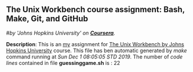 ## The Unix Workbench course assignment: **Bash, Make, Git, and GitHub**
#*by 'Johns Hopkins University' on **[Coursera](https://www.coursera.org/learn/unix/home/)**.*

**Description**: This is an [my](https://www.coursera.org/user/c4eb72abf10b67a45cff50bd57d6b87e) assignment for [The Unix Workbench by Johns Hopkins University](https://www.coursera.org/learn/unix) course.
This file has ben automatic generated by *make* command running at *Sun Dec  1 08:05:05 STD 2019*.
The number of *code lines* contained in file **guessinggame.sh** is : 22
